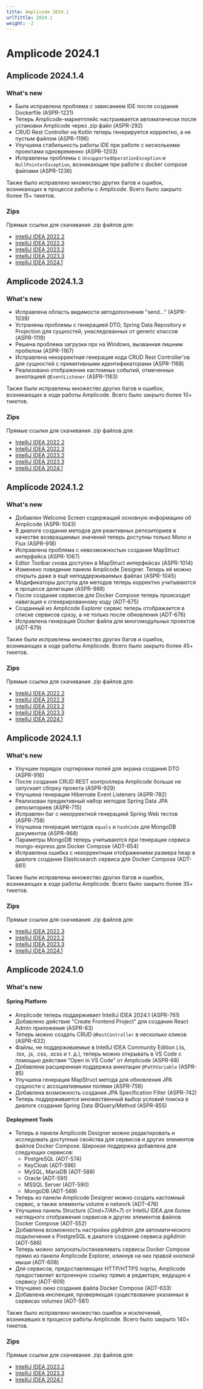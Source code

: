 ```yaml
---
title: Amplicode 2024.1
urlTittle: 2024.1
weight: -2
---
```


# Amplicode 2024.1

## Amplicode 2024.1.4

### What's new

* Была исправлена проблема с зависанием IDE после создания Dockerfile (ASPR-1221)
* Теперь Amplicode-маркетплейс настраивается автоматически после установки Amplicode через .zip файл (ASPR-292)
* CRUD Rest Controller на Kotlin теперь генерируется корректно, а не пустым файлом (ASPR-1196)
* Улучшена стабильность работы IDE при работе с несколькими проектами одновременно (ASPR-1203)
* Исправлены проблемы с `UnsupportedOperationException` и `NullPointerException`, возникающие при работе с docker compose файлами (ASPR-1236)

Также было исправлено множество других багов и ошибок, возникающих в процессе работы с Amplicode. Всего было закрыто более 15+ тикетов.

### Zips

Прямые ссылки для скачивания .zip файлов для:
* [IntelliJ IDEA 2022.2](https://amplicode.ru/Amplicode/amplicode-2024.1.4-222-EAP.zip)
* [IntelliJ IDEA 2022.3](https://amplicode.ru/Amplicode/amplicode-2024.1.4-223-EAP.zip)
* [IntelliJ IDEA 2023.2](https://amplicode.ru/Amplicode/amplicode-2024.1.4-232-EAP.zip)
* [IntelliJ IDEA 2023.3](https://amplicode.ru/Amplicode/amplicode-2024.1.4-233-EAP.zip)
* [IntelliJ IDEA 2024.1](https://amplicode.ru/Amplicode/amplicode-2024.1.4-241-EAP.zip)

## Amplicode 2024.1.3

### What's new

* Исправлена область видимости автодополнения "send..." (ASPR-1039)
* Устранены проблемы с генерацией DTO, Spring Data Repository и Projection для сущностей, унаследованных от generic классов (ASPR-1119)
* Решена проблема загрузки npx на Windows, вызванная лишним пробелом (ASPR-1167)
* Исправлена некорректная генерация кода CRUD Rest Controller'ов для сущностей с примитивными идентификаторами (ASPR-1168)
* Реализовано отображение кастомных событий, отмеченных аннотацией `@EventListener` (ASPR-1163)

Также были исправлены множество других багов и ошибок, возникающих в ходе работы Amplicode. Всего было закрыто более 10+ тикетов.

### Zips

Прямые ссылки для скачивания .zip файлов для:
* [IntelliJ IDEA 2022.2](https://amplicode.ru/Amplicode/amplicode-2024.1.3-222-EAP.zip)
* [IntelliJ IDEA 2022.3](https://amplicode.ru/Amplicode/amplicode-2024.1.3-223-EAP.zip)
* [IntelliJ IDEA 2023.2](https://amplicode.ru/Amplicode/amplicode-2024.1.3-232-EAP.zip)
* [IntelliJ IDEA 2023.3](https://amplicode.ru/Amplicode/amplicode-2024.1.3-233-EAP.zip)
* [IntelliJ IDEA 2024.1](https://amplicode.ru/Amplicode/amplicode-2024.1.3-241-EAP.zip)

## Amplicode 2024.1.2

### What's new

* Добавлен Welcome Screen содержащий основную информацию об Amplicode (ASPR-1043)
* В диалоге создания методов для реактивных репозиториев в качестве возвращаемых значений теперь доступны только Mono и Flux (ASPR-918)
* Исправлена проблема с невозможностью создания MapStruct интерфейса (ASPR-1067)
* Editor Toolbar снова доступен в MapStruct интерфейсах (ASPR-1014)
* Изменено поведение панели Amplicode Designer. Теперь её можно открыть даже в ещё неподдерживаемых файлах (ASPR-1045)
* Модификаторы доступа для методов теперь корректно учитываются в процессе делегации (ASPR-988)
* После создания сервисов для Docker Compose теперь происходит навигация к сгенерированному коду (ADT-675)
* Созданный из Amplicode Explorer сервис теперь отображается в списке сервисов сразу, а не только после обновления (ADT-676)
* Исправлена генерация Docker файла для многомодульных проектов (ADT-679)

Также были исправлены множество других багов и ошибок, возникающих в ходе работы Amplicode. Всего было закрыто более 45+ тикетов.

### Zips

Прямые ссылки для скачивания .zip файлов для:
* [IntelliJ IDEA 2022.2](https://amplicode.ru/Amplicode/amplicode-2024.1.2-222-EAP.zip)
* [IntelliJ IDEA 2022.3](https://amplicode.ru/Amplicode/amplicode-2024.1.2-223-EAP.zip)
* [IntelliJ IDEA 2023.2](https://amplicode.ru/Amplicode/amplicode-2024.1.2-232-EAP.zip)
* [IntelliJ IDEA 2023.3](https://amplicode.ru/Amplicode/amplicode-2024.1.2-233-EAP.zip)
* [IntelliJ IDEA 2024.1](https://amplicode.ru/Amplicode/amplicode-2024.1.2-241-EAP.zip)

## Amplicode 2024.1.1

### What's new

* Улучшен порядок сортировки полей для экрана создания DTO (ASPR-916)
* После создания CRUD REST контроллера Amplicode больше не запускает сборку проекта (ASPR-929)
* Улучшена генерация Hibernate Event Listeners (ASPR-782)
* Реализован предиктивный набор методов Spring Data JPA репозиториев (ASPR-715)
* Исправлен баг с некорректной генерацией Spring Web тестов (ASPR-758)
* Улучшена генерация методов `equals` и `hashCode` для MongoDB документов (ASPR-868)
* Параметры MongoDB теперь учитываются при генерации сервиса mongo-express для Docker Compose (ADT-654)
* Исправлена ошибка с некорректным отображением размера heap в диалоге создания Elasticsearch сервиса для Docker Compose (ADT-661)

Также были исправлены множество других багов и ошибок, возникающих в ходе работы Amplicode. Всего было закрыто более 35+ тикетов.

### Zips

Прямые ссылки для скачивания .zip файлов для:
* [IntelliJ IDEA 2022.3](https://amplicode.ru/Amplicode/amplicode-2024.1.1-223-EAP.zip)
* [IntelliJ IDEA 2023.2](https://amplicode.ru/Amplicode/amplicode-2024.1.1-232-EAP.zip)
* [IntelliJ IDEA 2023.3](https://amplicode.ru/Amplicode/amplicode-2024.1.1-233-EAP.zip)
* [IntelliJ IDEA 2024.1](https://amplicode.ru/Amplicode/amplicode-2024.1.1-241-EAP.zip)

## Amplicode 2024.1.0

### What's new

#### Spring Platform

* Amplicode теперь поддерживает IntelliJ IDEA 2024.1 (ASPR-761)
* Добавлено действие "Create Frontend Project" для создания React Admin приложения (ASPR-63)
* Теперь можно создать CRUD `@RestController` в несколько кликов (ASPR-632)
* Файлы, не поддерживаемые в IntelliJ IDEA Community Edition (.ts, .tsx, .js, .css, .scss и т. д.), теперь можно открывать в VS Code с помощью действия "Open in VS Code" от Amplicode (ASPR-68)
* Добавлена расширенная поддержка аннотации `@PathVariable` (ASPR-85)
* Улучшена генерация MapStruct метода для обновления JPA сущности с ассоциативными полями (ASPR-756)
* Добавлена возможность создания JPA Specification Filter (ASPR-742)
* Теперь поддерживается множественный выбор условий поиска в диалоге создания Spring Data @Query/Method (ASPR-855)

#### Deployment Tools

* Теперь в панели Amplicode Designer можно редактировать и исследовать доступные свойства для сервисов и других элементов файлов Docker Compose. Широкая поддержка добавлена для следующих сервисов:
    * PostgreSQL (ADT-574)
    * KeyCloak (ADT-596)
    * MySQL, MariaDB (ADT-588)
    * Oracle (ADT-591)
    * MSSQL Server (ADT-590)
    * MongoDB (ADT-589)
* Теперь из панели Amplicode Designer можно создать кастомный сервис, а также элементы volume и network (ADT-476)
* Улучшена панель Structure (_Cmd+7/Alt+7_) от IntelliJ IDEA для более наглядного отображения сервисов и других элементов файлов Docker Compose (ADT-552)
* Добавлена возможность настройки pgAdmin для автоматического подключения к PostgreSQL в диалоге создания сервиса pgAdmin (ADT-586)
* Теперь можно запускать/останавливать сервисы Docker Compose прямо из панели Amplicode Explorer, кликнув на них правой кнопкой мыши (ADT-608)
* Для сервисов, предоставляющих HTTP/HTTPS порты, Amplicode предоставляет встроенную ссылку прямо в редакторе, ведущую к сервису (ADT-609)
* Улучшено окно создания файла Docker Compose (ADT-633)
* Добавлена инспекция, проверяющая существование указанных в сервисах volumes (ADT-581)

Также было исправлено множество ошибок и исключений, возникавших в процессе работы Amplicode. Всего было закрыто 140+ тикетов.

### Zips

Прямые ссылки для скачивания .zip файлов для:
* [IntelliJ IDEA 2023.2](https://amplicode.ru/Amplicode/amplicode-2024.1.0-232-EAP.zip)
* [IntelliJ IDEA 2023.3](https://amplicode.ru/Amplicode/amplicode-2024.1.0-233-EAP.zip)
* [IntelliJ IDEA 2024.1](https://amplicode.ru/Amplicode/amplicode-2024.1.0-241-EAP.zip)
